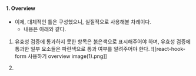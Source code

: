 
#### 1. Overview

- 이제, 대체적인 틀은 구성했으니, 실질적으로 사용해볼 차례이다. 
	- 내용은 아래와 같다.

1. 유효성 검증에 통과하지 못한 항목은 붉은색으로 표시해주어야 하며, 유효성 검증에 통과한 일부 요소들은 파란색으로 통과 여부를 알려주어야 한다.
![[react-hook-form 사용하기 overview image(1).png]]

2. 